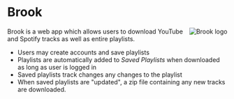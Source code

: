 # Brook
<img src="https://github.com/wang-owen/Brook/assets/69203168/6fe89c73-76af-4b9f-bcf5-5f6a4299bb0e" align="right"
     alt="Brook logo">

Brook is a web app which allows users to download YouTube and Spotify tracks as well as entire playlists.
* Users may create accounts and save playlists
* Playlists are automatically added to *Saved Playlists* when downloaded as long as user is logged in
* Saved playlists track changes any changes to the playlist
* When saved playlists are "updated", a zip file containing any new tracks are downloaded.
